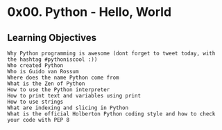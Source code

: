 # 0x00. Python - Hello, World
## Learning Objectives


    Why Python programming is awesome (dont forget to tweet today, with the hashtag #pythoniscool :))
    Who created Python
    Who is Guido van Rossum
    Where does the name Python come from
    What is the Zen of Python
    How to use the Python interpreter
    How to print text and variables using print
    How to use strings
    What are indexing and slicing in Python
    What is the official Holberton Python coding style and how to check your code with PEP 8

